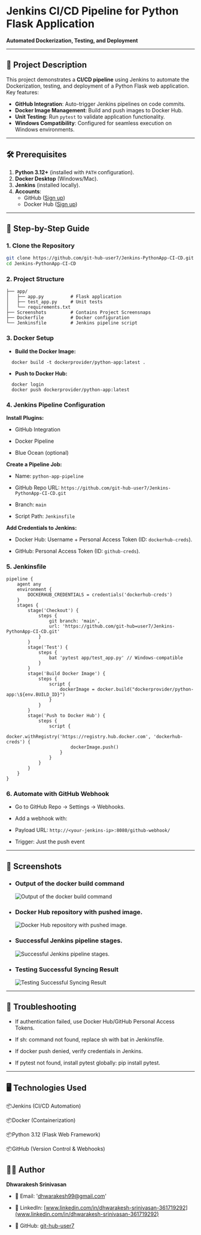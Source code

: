 # Jenkins CI/CD Pipeline for Python Flask Application  

**Automated Dockerization, Testing, and Deployment**  

---

## 📝 Project Description  
This project demonstrates a **CI/CD pipeline** using Jenkins to automate the Dockerization, testing, and deployment of a Python Flask web application. Key features:  
- **GitHub Integration**: Auto-trigger Jenkins pipelines on code commits.  
- **Docker Image Management**: Build and push images to Docker Hub.  
- **Unit Testing**: Run `pytest` to validate application functionality.  
- **Windows Compatibility**: Configured for seamless execution on Windows environments.  

---

## 🛠 Prerequisites  
1. **Python 3.12+** (installed with `PATH` configuration).  
2. **Docker Desktop** (Windows/Mac).  
3. **Jenkins** (installed locally).  
4. **Accounts**:  
   - GitHub ([Sign up](https://github.com))  
   - Docker Hub ([Sign up](https://hub.docker.com))  

---

## 🚀 Step-by-Step Guide  

### 1. **Clone the Repository**  
```bash
git clone https://github.com/git-hub-user7/Jenkins-PythonApp-CI-CD.git
cd Jenkins-PythonApp-CI-CD
```
### 2. **Project Structure**
```   
├── app/
│   ├── app.py          # Flask application
│   ├── test_app.py     # Unit tests
│   └── requirements.txt
├── Screenshots         # Contains Project Screensnaps 
├── Dockerfile          # Docker configuration
└── Jenkinsfile         # Jenkins pipeline script
```

### 3. **Docker Setup**
- **Build the Docker Image:**
```
  docker build -t dockerprovider/python-app:latest .
```
- **Push to Docker Hub:**
```
  docker login
  docker push dockerprovider/python-app:latest
```

### 4. **Jenkins Pipeline Configuration**

**Install Plugins:**

- GitHub Integration


- Docker Pipeline


- Blue Ocean (optional)



**Create a Pipeline Job:**

- Name: `python-app-pipeline`


- GitHub Repo URL: `https://github.com/git-hub-user7/Jenkins-PythonApp-CI-CD.git`


- Branch: `main`


- Script Path: `Jenkinsfile`


**Add Credentials to Jenkins:**


- Docker Hub: Username + Personal Access Token (ID: `dockerhub-creds`).


- GitHub: Personal Access Token (ID: `github-creds`).


### 5. **Jenkinsfile**
```
pipeline {
    agent any
    environment {
        DOCKERHUB_CREDENTIALS = credentials('dockerhub-creds')
    }
    stages {
        stage('Checkout') {
            steps {
                git branch: 'main', 
                url: 'https://github.com/git-hub=user7/Jenkins-PythonApp-CI-CD.git'
            }
        }
        stage('Test') {
            steps {
                bat 'pytest app/test_app.py' // Windows-compatible
            }
        }
        stage('Build Docker Image') {
            steps {
                script {
                    dockerImage = docker.build("dockerprovider/python-app:\${env.BUILD_ID}")
                }
            }
        }
        stage('Push to Docker Hub') {
            steps {
                script {
                    docker.withRegistry('https://registry.hub.docker.com', 'dockerhub-creds') {
                        dockerImage.push()
                    }
                }
            }
        }
    }
}
```
### 6. **Automate with GitHub Webhook**

- Go to GitHub Repo → Settings → Webhooks.

- Add a webhook with:

- Payload URL: `http://<your-jenkins-ip>:8080/github-webhook/`

- Trigger: Just the push event

--- 

## 📸 **Screenshots** 

- ### Output of the docker build command
  ![Output of the docker build command](Screenshots/docker-build-output.png)

- ### Docker Hub repository with pushed image.
  ![Docker Hub repository with pushed image.](Screenshots/dockerhub-repository.png) 

- ### Successful Jenkins pipeline stages.
  ![Successful Jenkins pipeline stages.](Screenshots/jenkins-pipeline-success.png) 

- ### Testing Successful Syncing Result
  ![Testing Successful Syncing Result](Screenshots/changes-successful.png)

---

## 🔧 **Troubleshooting**

- If authentication failed, use Docker Hub/GitHub Personal Access Tokens.

- If sh: command not found, replace sh with bat in Jenkinsfile.

- If docker push denied, verify credentials in Jenkins.

- If pytest not found, install pytest globally: pip install pytest.

---

## 🖥 Technologies Used

📦Jenkins (CI/CD Automation)

📦Docker (Containerization)

📦Python 3.12 (Flask Web Framework)

📦GitHub (Version Control & Webhooks)

## 👨‍💻 Author  

**Dhwarakesh Srinivasan**  

- 📧 Email: 'dhwarakesh99@gmail.com'  

- 💼 LinkedIn: [www.linkedin.com/in/dhwarakesh-srinivasan-361719292](www.linkedin.com/in/dhwarakesh-srinivasan-361719292)  

- 🐙 GitHub: [git-hub-user7](https://github.com/git-hub-user7)  
